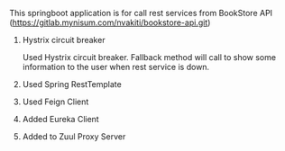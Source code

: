 This springboot application is for call rest services from BookStore API (https://gitlab.mynisum.com/nvakiti/bookstore-api.git)


1. Hystrix circuit breaker

    Used Hystrix circuit breaker. Fallback method will call to show some information to the user when rest service is down.
   
2. Used Spring RestTemplate
3. Used Feign Client
4. Added Eureka Client
5. Added to Zuul Proxy Server


